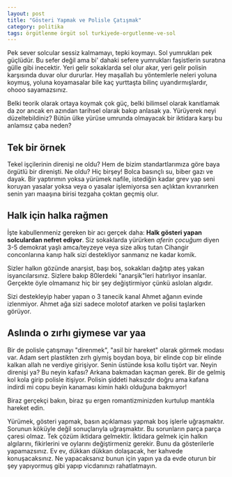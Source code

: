 ```yaml
---
layout: post
title: "Gösteri Yapmak ve Polisle Çatışmak"
category: politika
tags: örgütlenme örgüt sol turkiyede-orgutlenme-ve-sol
---
```


Pek sever solcular sessiz kalmamayı, tepki koymayı. Sol yumrukları pek güçlüdür. Bu sefer değil ama bi' dahaki sefere yumrukları faşistlerin suratına gülle gibi inecektir. Yeri gelir sokaklarda sel olur akar, yeri gelir polisin karşısında duvar olur dururlar. Hey maşallah bu yöntemlerle neleri yoluna koymuş, yoluna koyamasalar bile kaç yurttaşta bilinç uyandırmışlardır, ohooo sayamazsınız.

Belki teorik olarak ortaya koymak çok güç, belki bilimsel olarak kanıtlamak da zor ancak en azından tarihsel olarak bakıp anlasak ya. Yürüyerek neyi düzeltebildiniz? Bütün ülke yürüse umrunda olmayacak bir iktidara karşı bu anlamsız çaba neden?

Tek bir örnek
-------------

Tekel işçilerinin direnişi ne oldu? Hem de bizim standartlarımıza göre baya örgütlü bir direnişti. Ne oldu? Hiç birşey! Bolca basınçlı su, biber gazı ve dayak. Bir yaptırımın yoksa yürümek nafile, istediğin kadar grev yap seni koruyan yasalar yoksa veya o yasalar işlemiyorsa sen açlıktan kıvranırken senin yarı maaşına birisi tezgaha çoktan geçmiş olur.

Halk için halka rağmen
----------------------

İşte kabullenmeniz gereken bir acı gerçek daha: **Halk gösteri yapan solculardan nefret ediyor**. Siz sokaklarda yürürken _aferin çocuğum_ diyen 3-5 demokrat yaşlı amca/teyzeye veya size alkış tutan Cihangir conconlarına kanıp halk sizi destekliyor sanmanız ne kadar komik.

Sizler halkın gözünde anarşist, başı boş, sokakları dağıtıp ateş yakan isyancılarsınız. Sizlere bakıp 80lerdeki "anarşik"leri hatırlıyor insanlar. Gerçekte öyle olmamanız hiç bir şey değiştirmiyor çünkü aslolan algıdır.

Sizi destekleyip haber yapan o 3 tanecik kanal Ahmet ağanın evinde izlenmiyor. Ahmet ağa sizi sadece molotof atarken ve polisi taşlarken görüyor.

Aslında o zırhı giymese var yaa
-------------------------------

Bir de polisle çatışmayı "direnmek", "asil bir hareket" olarak görmek modası var. Adam sert plastikten zırh giymiş boydan boya, bir elinde cop bir elinde kalkan allah ne verdiye girişiyor. Senin üstünde kısa kollu tişört var. Neyin direnişi ya? Bu neyin kafası? Arkana bakmadan kaçman gerek. Bir de gelmiş kol kola girip polisle itişiyor. Polisin şiddeti haksızdır doğru ama kafana indirdi mi copu beyin kanaması kimin haklı olduğuna bakmıyor!

Biraz gerçekçi bakın, biraz şu ergen romantizminizden kurtulup mantıkla hareket edin.

Yürümek, gösteri yapmak, basın açıklaması yapmak boş işlerle uğraşmaktır. Sorunun köküyle değil sonuçlarıyla uğraşmaktır. Bu sorunların parça parça çaresi olmaz. Tek çözüm iktidara gelmektir. İktidara gelmek için halkın algılarını, fikirlerini ve oylarını değiştirmeniz gerekir. Bunu da gösterilerle yapamazsınız. Ev ev, dükkan dükkan dolaşacak, her kahvede konuşacaksınız. Ne yapacaksanız bunun için yapın ya da evde oturun bir şey yapıyormuş gibi yapıp vicdanınızı rahatlatmayın.